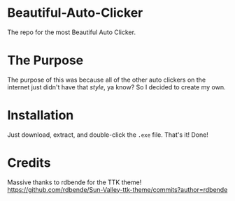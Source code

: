 # Beautiful-Auto-Clicker
The repo for the most Beautiful Auto Clicker.
# The Purpose

The purpose of this was because all of the other auto clickers on the internet just didn't have that *style*, ya know?  So I decided to create my own.

# Installation

Just download, extract, and double-click the `.exe` file.  That's it! Done!

# Credits

Massive thanks to rdbende for the TTK theme!
https://github.com/rdbende/Sun-Valley-ttk-theme/commits?author=rdbende
